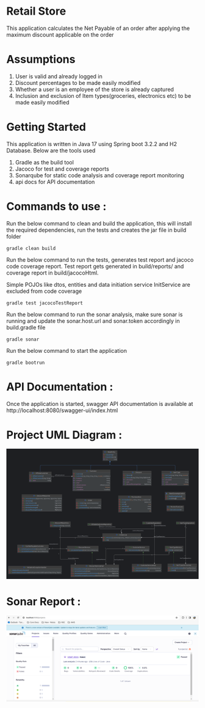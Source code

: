 # Retail Store
This application calculates the Net Payable of an order after applying the
maximum discount applicable on the order

# Assumptions
1. User is valid and already logged in
2. Discount percentages to be made easily modified
3. Whether a user is an employee of the store is already captured
4. Inclusion and exclusion of Item types(groceries, electronics etc) to be made easily modified

# Getting Started

This application is written in Java 17 using Spring boot 3.2.2 and H2 Database.
Below are the tools used

1. Gradle as the build tool
2. Jacoco for test and coverage reports
3. Sonarqube for static code analysis and coverage report monitoring
4. api docs for API documentation

# Commands to use :
Run the below command to clean and build the application, this will install the
required dependencies, run the tests and creates the jar file in build folder

    gradle clean build

Run the below command to run the tests, generates test report and jacoco code coverage report.
Test report gets generated in build/reports/ and coverage report in build/jacocoHtml.

Simple POJOs like dtos, entities and data initiation service InitService are excluded from code coverage

    gradle test jacocoTestReport

Run the below command to run the sonar analysis, make sure sonar is running and
update the sonar.host.url and sonar.token accordingly in build.gradle file

    gradle sonar

Run the below command to start the application

    gradle bootrun

# API Documentation :
Once the application is started, swagger API documentation is available at http://localhost:8080/swagger-ui/index.html

# Project UML Diagram :
![img.png](retailstore_uml.png)
# Sonar Report :
![img.png](sonarqube_coverage.png)
